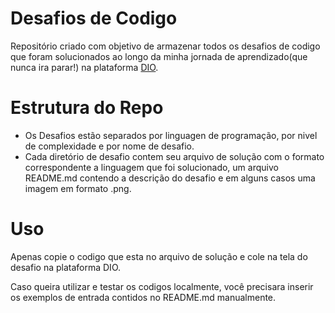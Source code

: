 # Desafios de Codigo

Repositório criado com objetivo de armazenar todos os desafios de codigo que foram solucionados ao longo da minha jornada de aprendizado(que nunca ira parar!) na plataforma [DIO](https://web.dio.me/).

# Estrutura do Repo

* Os Desafios estão separados por linguagen de programação, por nivel de complexidade e por nome de desafio.
* Cada diretório de desafio contem seu arquivo de solução com o formato correspondente a linguagem que foi solucionado, um arquivo README.md contendo a descrição do desafio e em alguns casos uma imagem em formato .png.

# Uso

Apenas copie o codigo que esta no arquivo de solução e cole na tela do desafio na plataforma DIO.

Caso queira utilizar e  testar os codigos localmente, você precisara inserir os exemplos de entrada contidos no README.md manualmente.